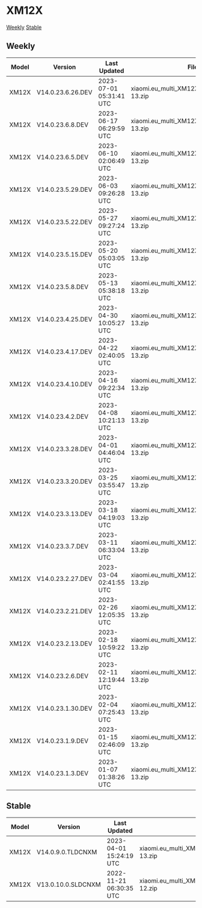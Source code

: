 # XM12X
[Weekly](#Weekly)  [Stable](#Stable)
## Weekly
| Model | Version | Last Updated | File Name | Size | Download Link |
| ---- | ---- | ---- | ---- | ---- | ---- |
| XM12X | V14.0.23.6.26.DEV | 2023-07-01 05:31:41 UTC | xiaomi.eu_multi_XM12X_V14.0.23.6.26.DEV_v14-13.zip | 4.4 GB | [SourceForge](https://sourceforge.net/projects/xiaomi-eu-multilang-miui-roms/files/xiaomi.eu/MIUI-WEEKLY-RELEASES/V14.0.23.6.26.DEV/xiaomi.eu_multi_XM12X_V14.0.23.6.26.DEV_v14-13.zip/download) |
| XM12X | V14.0.23.6.8.DEV | 2023-06-17 06:29:59 UTC | xiaomi.eu_multi_XM12X_V14.0.23.6.8.DEV_v14-13.zip | 4.4 GB | [SourceForge](https://sourceforge.net/projects/xiaomi-eu-multilang-miui-roms/files/xiaomi.eu/MIUI-WEEKLY-RELEASES/V14.0.23.6.8.DEV/xiaomi.eu_multi_XM12X_V14.0.23.6.8.DEV_v14-13.zip/download) |
| XM12X | V14.0.23.6.5.DEV | 2023-06-10 02:06:49 UTC | xiaomi.eu_multi_XM12X_V14.0.23.6.5.DEV_v14-13.zip | 4.4 GB | [SourceForge](https://sourceforge.net/projects/xiaomi-eu-multilang-miui-roms/files/xiaomi.eu/MIUI-WEEKLY-RELEASES/V14.0.23.6.5.DEV/xiaomi.eu_multi_XM12X_V14.0.23.6.5.DEV_v14-13.zip/download) |
| XM12X | V14.0.23.5.29.DEV | 2023-06-03 09:26:28 UTC | xiaomi.eu_multi_XM12X_V14.0.23.5.29.DEV_v14-13.zip | 4.4 GB | [SourceForge](https://sourceforge.net/projects/xiaomi-eu-multilang-miui-roms/files/xiaomi.eu/MIUI-WEEKLY-RELEASES/V14.0.23.5.29.DEV/xiaomi.eu_multi_XM12X_V14.0.23.5.29.DEV_v14-13.zip/download) |
| XM12X | V14.0.23.5.22.DEV | 2023-05-27 09:27:24 UTC | xiaomi.eu_multi_XM12X_V14.0.23.5.22.DEV_v14-13.zip | 4.4 GB | [SourceForge](https://sourceforge.net/projects/xiaomi-eu-multilang-miui-roms/files/xiaomi.eu/MIUI-WEEKLY-RELEASES/V14.0.23.5.22.DEV/xiaomi.eu_multi_XM12X_V14.0.23.5.22.DEV_v14-13.zip/download) |
| XM12X | V14.0.23.5.15.DEV | 2023-05-20 05:03:05 UTC | xiaomi.eu_multi_XM12X_V14.0.23.5.15.DEV_v14-13.zip | 4.4 GB | [SourceForge](https://sourceforge.net/projects/xiaomi-eu-multilang-miui-roms/files/xiaomi.eu/MIUI-WEEKLY-RELEASES/V14.0.23.5.15.DEV/xiaomi.eu_multi_XM12X_V14.0.23.5.15.DEV_v14-13.zip/download) |
| XM12X | V14.0.23.5.8.DEV | 2023-05-13 05:38:18 UTC | xiaomi.eu_multi_XM12X_V14.0.23.5.8.DEV_v14-13.zip | 4.4 GB | [SourceForge](https://sourceforge.net/projects/xiaomi-eu-multilang-miui-roms/files/xiaomi.eu/MIUI-WEEKLY-RELEASES/V14.0.23.5.8.DEV/xiaomi.eu_multi_XM12X_V14.0.23.5.8.DEV_v14-13.zip/download) |
| XM12X | V14.0.23.4.25.DEV | 2023-04-30 10:05:27 UTC | xiaomi.eu_multi_XM12X_V14.0.23.4.25.DEV_v14-13.zip | 4.4 GB | [SourceForge](https://sourceforge.net/projects/xiaomi-eu-multilang-miui-roms/files/xiaomi.eu/MIUI-WEEKLY-RELEASES/V14.0.23.4.25.DEV/xiaomi.eu_multi_XM12X_V14.0.23.4.25.DEV_v14-13.zip/download) |
| XM12X | V14.0.23.4.17.DEV | 2023-04-22 02:40:05 UTC | xiaomi.eu_multi_XM12X_V14.0.23.4.17.DEV_v14-13.zip | 4.4 GB | [SourceForge](https://sourceforge.net/projects/xiaomi-eu-multilang-miui-roms/files/xiaomi.eu/MIUI-WEEKLY-RELEASES/V14.0.23.4.17.DEV/xiaomi.eu_multi_XM12X_V14.0.23.4.17.DEV_v14-13.zip/download) |
| XM12X | V14.0.23.4.10.DEV | 2023-04-16 09:22:34 UTC | xiaomi.eu_multi_XM12X_V14.0.23.4.10.DEV_v14-13.zip | 4.4 GB | [SourceForge](https://sourceforge.net/projects/xiaomi-eu-multilang-miui-roms/files/xiaomi.eu/MIUI-WEEKLY-RELEASES/V14.0.23.4.10.DEV/xiaomi.eu_multi_XM12X_V14.0.23.4.10.DEV_v14-13.zip/download) |
| XM12X | V14.0.23.4.2.DEV | 2023-04-08 10:21:13 UTC | xiaomi.eu_multi_XM12X_V14.0.23.4.2.DEV_v14-13.zip | 4.5 GB | [SourceForge](https://sourceforge.net/projects/xiaomi-eu-multilang-miui-roms/files/xiaomi.eu/MIUI-WEEKLY-RELEASES/V14.0.23.4.2.DEV/xiaomi.eu_multi_XM12X_V14.0.23.4.2.DEV_v14-13.zip/download) |
| XM12X | V14.0.23.3.28.DEV | 2023-04-01 04:46:04 UTC | xiaomi.eu_multi_XM12X_V14.0.23.3.28.DEV_v14-13.zip | 4.4 GB | [SourceForge](https://sourceforge.net/projects/xiaomi-eu-multilang-miui-roms/files/xiaomi.eu/MIUI-WEEKLY-RELEASES/V14.0.23.3.28.DEV/xiaomi.eu_multi_XM12X_V14.0.23.3.28.DEV_v14-13.zip/download) |
| XM12X | V14.0.23.3.20.DEV | 2023-03-25 03:55:47 UTC | xiaomi.eu_multi_XM12X_V14.0.23.3.20.DEV_v14-13.zip | 4.5 GB | [SourceForge](https://sourceforge.net/projects/xiaomi-eu-multilang-miui-roms/files/xiaomi.eu/MIUI-WEEKLY-RELEASES/V14.0.23.3.20.DEV/xiaomi.eu_multi_XM12X_V14.0.23.3.20.DEV_v14-13.zip/download) |
| XM12X | V14.0.23.3.13.DEV | 2023-03-18 04:19:03 UTC | xiaomi.eu_multi_XM12X_V14.0.23.3.13.DEV_v14-13.zip | 4.5 GB | [SourceForge](https://sourceforge.net/projects/xiaomi-eu-multilang-miui-roms/files/xiaomi.eu/MIUI-WEEKLY-RELEASES/V14.0.23.3.13.DEV/xiaomi.eu_multi_XM12X_V14.0.23.3.13.DEV_v14-13.zip/download) |
| XM12X | V14.0.23.3.7.DEV | 2023-03-11 06:33:04 UTC | xiaomi.eu_multi_XM12X_V14.0.23.3.7.DEV_v14-13.zip | 4.5 GB | [SourceForge](https://sourceforge.net/projects/xiaomi-eu-multilang-miui-roms/files/xiaomi.eu/MIUI-WEEKLY-RELEASES/V14.0.23.3.7.DEV/xiaomi.eu_multi_XM12X_V14.0.23.3.7.DEV_v14-13.zip/download) |
| XM12X | V14.0.23.2.27.DEV | 2023-03-04 02:41:55 UTC | xiaomi.eu_multi_XM12X_V14.0.23.2.27.DEV_v14-13.zip | 4.5 GB | [SourceForge](https://sourceforge.net/projects/xiaomi-eu-multilang-miui-roms/files/xiaomi.eu/MIUI-WEEKLY-RELEASES/V14.0.23.2.27.DEV/xiaomi.eu_multi_XM12X_V14.0.23.2.27.DEV_v14-13.zip/download) |
| XM12X | V14.0.23.2.21.DEV | 2023-02-26 12:05:35 UTC | xiaomi.eu_multi_XM12X_V14.0.23.2.21.DEV_v14-13.zip | 4.5 GB | [SourceForge](https://sourceforge.net/projects/xiaomi-eu-multilang-miui-roms/files/xiaomi.eu/MIUI-WEEKLY-RELEASES/V14.0.23.2.21.DEV/xiaomi.eu_multi_XM12X_V14.0.23.2.21.DEV_v14-13.zip/download) |
| XM12X | V14.0.23.2.13.DEV | 2023-02-18 10:59:22 UTC | xiaomi.eu_multi_XM12X_V14.0.23.2.13.DEV_v14-13.zip | 4.5 GB | [SourceForge](https://sourceforge.net/projects/xiaomi-eu-multilang-miui-roms/files/xiaomi.eu/MIUI-WEEKLY-RELEASES/V14.0.23.2.13.DEV/xiaomi.eu_multi_XM12X_V14.0.23.2.13.DEV_v14-13.zip/download) |
| XM12X | V14.0.23.2.6.DEV | 2023-02-11 12:19:44 UTC | xiaomi.eu_multi_XM12X_V14.0.23.2.6.DEV_v14-13.zip | 4.5 GB | [SourceForge](https://sourceforge.net/projects/xiaomi-eu-multilang-miui-roms/files/xiaomi.eu/MIUI-WEEKLY-RELEASES/V14.0.23.2.6.DEV/xiaomi.eu_multi_XM12X_V14.0.23.2.6.DEV_v14-13.zip/download) |
| XM12X | V14.0.23.1.30.DEV | 2023-02-04 07:25:43 UTC | xiaomi.eu_multi_XM12X_V14.0.23.1.30.DEV_v14-13.zip | 4.5 GB | [SourceForge](https://sourceforge.net/projects/xiaomi-eu-multilang-miui-roms/files/xiaomi.eu/MIUI-WEEKLY-RELEASES/V14.0.23.1.30.DEV/xiaomi.eu_multi_XM12X_V14.0.23.1.30.DEV_v14-13.zip/download) |
| XM12X | V14.0.23.1.9.DEV | 2023-01-15 02:46:09 UTC | xiaomi.eu_multi_XM12X_V14.0.23.1.9.DEV_v14-13.zip | 4.2 GB | [SourceForge](https://sourceforge.net/projects/xiaomi-eu-multilang-miui-roms/files/xiaomi.eu/MIUI-WEEKLY-RELEASES/V14.0.23.1.9.DEV/xiaomi.eu_multi_XM12X_V14.0.23.1.9.DEV_v14-13.zip/download) |
| XM12X | V14.0.23.1.3.DEV | 2023-01-07 01:38:26 UTC | xiaomi.eu_multi_XM12X_V14.0.23.1.3.DEV_v14-13.zip | 4.0 GB | [SourceForge](https://sourceforge.net/projects/xiaomi-eu-multilang-miui-roms/files/xiaomi.eu/MIUI-WEEKLY-RELEASES/V14.0.23.1.3.DEV/xiaomi.eu_multi_XM12X_V14.0.23.1.3.DEV_v14-13.zip/download) |
## Stable
| Model | Version | Last Updated | File Name | Size | Download Link |
| ---- | ---- | ---- | ---- | ---- | ---- |
| XM12X | V14.0.9.0.TLDCNXM | 2023-04-01 15:24:19 UTC | xiaomi.eu_multi_XM12X_V14.0.9.0.TLDCNXM_v14-13.zip | 4.4 GB | [SourceForge](https://sourceforge.net/projects/xiaomi-eu-multilang-miui-roms/files/xiaomi.eu/MIUI-STABLE-RELEASES/MIUIv14/xiaomi.eu_multi_XM12X_V14.0.9.0.TLDCNXM_v14-13.zip/download) |
| XM12X | V13.0.10.0.SLDCNXM | 2022-11-21 06:30:35 UTC | xiaomi.eu_multi_XM12X_V13.0.10.0.SLDCNXM_v13-12.zip | 3.9 GB | [SourceForge](https://sourceforge.net/projects/xiaomi-eu-multilang-miui-roms/files/xiaomi.eu/MIUI-STABLE-RELEASES/MIUIv13/xiaomi.eu_multi_XM12X_V13.0.10.0.SLDCNXM_v13-12.zip/download) |
